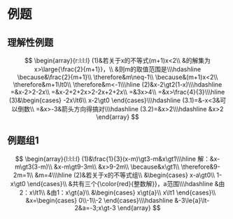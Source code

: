 # 例题

## 理解性例题

$$
\begin{array}{r:l:l:l}
(1)&若关于x的不等式(m+1)x<2\\
&的解集为x>\large{\frac{2}{m+1}}，\\
&则m的取值范围是\\\hdashline
\because&\frac{2}{m+1}\\
\therefore&m\neq-1\\
\because&(m+1)x<2\\
\therefore&m+1\lt0\\
\therefore&m<-1\\\hline
(2)&x-2\gt2(1-x)\\\hdashline
=&x-2>2-2x\\
=&x-2+2+2x>2-2x+2+2x\\
=&3x>4\\
=&x>\frac{4}{3}\\\hline
(3)&\begin{cases}
-2x\lt6\\
x-2\gt0
\end{cases}\\\hdashline
(3.1)=&-x<3&可以倒数\\
=&x>-3&箭头方向得搞对\\\hdashline
(3.2)=&x>2\\\hdashline
&x>2
\end{array}
$$

## 例题组1
$$
\begin{array}{l:l:l:l}
(1)&\frac{1}{3}(x-m)\gt3-m&x\gt1\\\hline
解：&x-m\gt3(3-m)\\
&x-m\gt9-3m\\
&x>9-2m\\
\because&x\gt1\\
\therefore&9-2m=1\\
&m=4\\\hline
(2)&若关于x的不等式组\\
&\begin{cases}
x-a\gt0\\
1-x\gt0
\end{cases}\\
&共有三个{\color{red}{整数解}}，a范围\\\hdashline
&由2：x\lt1\\
&由1：x\gt{a}\\
&\begin{cases}
x\gt{a}\\
x\lt1
\end{cases}\\
&x=\begin{cases}
0\\-1\\-2
\end{cases}\\\hdashline
&-3\le{a}\lt-2&a=-3;x\gt-3
\end{array}
$$